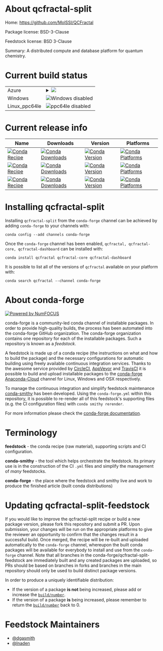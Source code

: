 About qcfractal-split
=====================

Home: https://github.com/MolSSI/QCFractal

Package license: BSD-3-Clause

Feedstock license: BSD 3-Clause

Summary: A distributed compute and database platform for quantum chemistry.



Current build status
====================


<table>
    
  <tr>
    <td>Azure</td>
    <td>
      <details>
        <summary>
          <a href="https://dev.azure.com/conda-forge/feedstock-builds/_build/latest?definitionId=6225&branchName=master">
            <img src="https://dev.azure.com/conda-forge/feedstock-builds/_apis/build/status/qcfractal-feedstock?branchName=master">
          </a>
        </summary>
        <table>
          <thead><tr><th>Variant</th><th>Status</th></tr></thead>
          <tbody><tr>
              <td>linux</td>
              <td>
                <a href="https://dev.azure.com/conda-forge/feedstock-builds/_build/latest?definitionId=6225&branchName=master">
                  <img src="https://dev.azure.com/conda-forge/feedstock-builds/_apis/build/status/qcfractal-feedstock?branchName=master&jobName=linux&configuration=linux_" alt="variant">
                </a>
              </td>
            </tr><tr>
              <td>osx</td>
              <td>
                <a href="https://dev.azure.com/conda-forge/feedstock-builds/_build/latest?definitionId=6225&branchName=master">
                  <img src="https://dev.azure.com/conda-forge/feedstock-builds/_apis/build/status/qcfractal-feedstock?branchName=master&jobName=osx&configuration=osx_" alt="variant">
                </a>
              </td>
            </tr>
          </tbody>
        </table>
      </details>
    </td>
  </tr>
  <tr>
    <td>Windows</td>
    <td>
      <img src="https://img.shields.io/badge/Windows-disabled-lightgrey.svg" alt="Windows disabled">
    </td>
  </tr>
  <tr>
    <td>Linux_ppc64le</td>
    <td>
      <img src="https://img.shields.io/badge/ppc64le-disabled-lightgrey.svg" alt="ppc64le disabled">
    </td>
  </tr>
</table>

Current release info
====================

| Name | Downloads | Version | Platforms |
| --- | --- | --- | --- |
| [![Conda Recipe](https://img.shields.io/badge/recipe-qcfractal-green.svg)](https://anaconda.org/conda-forge/qcfractal) | [![Conda Downloads](https://img.shields.io/conda/dn/conda-forge/qcfractal.svg)](https://anaconda.org/conda-forge/qcfractal) | [![Conda Version](https://img.shields.io/conda/vn/conda-forge/qcfractal.svg)](https://anaconda.org/conda-forge/qcfractal) | [![Conda Platforms](https://img.shields.io/conda/pn/conda-forge/qcfractal.svg)](https://anaconda.org/conda-forge/qcfractal) |
| [![Conda Recipe](https://img.shields.io/badge/recipe-qcfractal--core-green.svg)](https://anaconda.org/conda-forge/qcfractal-core) | [![Conda Downloads](https://img.shields.io/conda/dn/conda-forge/qcfractal-core.svg)](https://anaconda.org/conda-forge/qcfractal-core) | [![Conda Version](https://img.shields.io/conda/vn/conda-forge/qcfractal-core.svg)](https://anaconda.org/conda-forge/qcfractal-core) | [![Conda Platforms](https://img.shields.io/conda/pn/conda-forge/qcfractal-core.svg)](https://anaconda.org/conda-forge/qcfractal-core) |
| [![Conda Recipe](https://img.shields.io/badge/recipe-qcfractal--dashboard-green.svg)](https://anaconda.org/conda-forge/qcfractal-dashboard) | [![Conda Downloads](https://img.shields.io/conda/dn/conda-forge/qcfractal-dashboard.svg)](https://anaconda.org/conda-forge/qcfractal-dashboard) | [![Conda Version](https://img.shields.io/conda/vn/conda-forge/qcfractal-dashboard.svg)](https://anaconda.org/conda-forge/qcfractal-dashboard) | [![Conda Platforms](https://img.shields.io/conda/pn/conda-forge/qcfractal-dashboard.svg)](https://anaconda.org/conda-forge/qcfractal-dashboard) |

Installing qcfractal-split
==========================

Installing `qcfractal-split` from the `conda-forge` channel can be achieved by adding `conda-forge` to your channels with:

```
conda config --add channels conda-forge
```

Once the `conda-forge` channel has been enabled, `qcfractal, qcfractal-core, qcfractal-dashboard` can be installed with:

```
conda install qcfractal qcfractal-core qcfractal-dashboard
```

It is possible to list all of the versions of `qcfractal` available on your platform with:

```
conda search qcfractal --channel conda-forge
```


About conda-forge
=================

[![Powered by NumFOCUS](https://img.shields.io/badge/powered%20by-NumFOCUS-orange.svg?style=flat&colorA=E1523D&colorB=007D8A)](http://numfocus.org)

conda-forge is a community-led conda channel of installable packages.
In order to provide high-quality builds, the process has been automated into the
conda-forge GitHub organization. The conda-forge organization contains one repository
for each of the installable packages. Such a repository is known as a *feedstock*.

A feedstock is made up of a conda recipe (the instructions on what and how to build
the package) and the necessary configurations for automatic building using freely
available continuous integration services. Thanks to the awesome service provided by
[CircleCI](https://circleci.com/), [AppVeyor](https://www.appveyor.com/)
and [TravisCI](https://travis-ci.org/) it is possible to build and upload installable
packages to the [conda-forge](https://anaconda.org/conda-forge)
[Anaconda-Cloud](https://anaconda.org/) channel for Linux, Windows and OSX respectively.

To manage the continuous integration and simplify feedstock maintenance
[conda-smithy](https://github.com/conda-forge/conda-smithy) has been developed.
Using the ``conda-forge.yml`` within this repository, it is possible to re-render all of
this feedstock's supporting files (e.g. the CI configuration files) with ``conda smithy rerender``.

For more information please check the [conda-forge documentation](https://conda-forge.org/docs/).

Terminology
===========

**feedstock** - the conda recipe (raw material), supporting scripts and CI configuration.

**conda-smithy** - the tool which helps orchestrate the feedstock.
                   Its primary use is in the construction of the CI ``.yml`` files
                   and simplify the management of *many* feedstocks.

**conda-forge** - the place where the feedstock and smithy live and work to
                  produce the finished article (built conda distributions)


Updating qcfractal-split-feedstock
==================================

If you would like to improve the qcfractal-split recipe or build a new
package version, please fork this repository and submit a PR. Upon submission,
your changes will be run on the appropriate platforms to give the reviewer an
opportunity to confirm that the changes result in a successful build. Once
merged, the recipe will be re-built and uploaded automatically to the
`conda-forge` channel, whereupon the built conda packages will be available for
everybody to install and use from the `conda-forge` channel.
Note that all branches in the conda-forge/qcfractal-split-feedstock are
immediately built and any created packages are uploaded, so PRs should be based
on branches in forks and branches in the main repository should only be used to
build distinct package versions.

In order to produce a uniquely identifiable distribution:
 * If the version of a package **is not** being increased, please add or increase
   the [``build/number``](https://conda.io/docs/user-guide/tasks/build-packages/define-metadata.html#build-number-and-string).
 * If the version of a package **is** being increased, please remember to return
   the [``build/number``](https://conda.io/docs/user-guide/tasks/build-packages/define-metadata.html#build-number-and-string)
   back to 0.

Feedstock Maintainers
=====================

* [@dgasmith](https://github.com/dgasmith/)
* [@lnaden](https://github.com/lnaden/)


